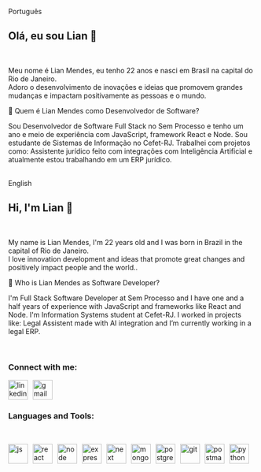 Português

<h2 align="left">Olá, eu sou Lian 👋</h2><br />

Meu nome é Lian Mendes, eu tenho 22 anos e nasci em Brasil na capital do Rio de Janeiro. <br />
Adoro o desenvolvimento de inovações e ideias que promovem grandes mudanças e impactam positivamente as pessoas e o mundo. <br />

💼 Quem é Lian Mendes como Desenvolvedor de Software?

Sou Desenvolvedor de Software Full Stack no Sem Processo e tenho um ano e meio de experiência com JavaScript, framework React e Node. Sou estudante de Sistemas de Informação no Cefet-RJ. Trabalhei com projetos como: Assistente jurídico feito com integrações com Inteligência Artificial e atualmente estou trabalhando em um ERP jurídico. <br /><br />

English

<h2 align="left">Hi, I'm Lian 👋</h2><br />

My name is Lian Mendes, I'm 22 years old and I was born in Brazil in the capital of Rio de Janeiro. <br />
I love innovation development and ideas that promote great changes and positively impact people and the world.. <br />

💼 Who is Lian Mendes as Software Developer?

I'm Full Stack Software Developer at Sem Processo and I have one and a half years of experience with JavaScript and frameworks like React and Node. I'm Information Systems student at Cefet-RJ. I worked in projects like: Legal Assistent made with AI integration and I’m currently working in a legal ERP.

<br/>

<h3 align="left">Connect with me:</h3>
<p align="left" style="display: flex; align-items: center; gap: 10px;">
  <a href="https://www.linkedin.com/in/lian-mendes-825295210/" target="_blank">
    <img src="https://www.vectorlogo.zone/logos/linkedin/linkedin-icon.svg" alt="linkedin" height="40" width="40" style="vertical-align: middle;"/>
  </a>
  <a href="mailto:nailptm@gmail.com?subject=Contato%20via%20GitHub&body=Olá, gostaria de entrar em contato!">
    <img src="https://www.vectorlogo.zone/logos/gmail/gmail-icon.svg" alt="gmail" width="40" height="40" style="vertical-align: middle;"/>
  </a>
</p>

<h3 align="left">Languages and Tools:</h3><br />
<p align="left" style="display: flex; align-items: center; gap: 10px;"> 
<a href="https://www.javascript.com" target="_blank"> 
<img src="https://www.vectorlogo.zone/logos/javascript/javascript-icon.svg" alt="js" width="40" height="40"/> 
</a> 
<a href="https://react.dev" target="_blank"> 
<img src="https://www.vectorlogo.zone/logos/reactjs/reactjs-icon.svg" alt="react" width="40" height="40"/> 
</a> 
<a href="https://nodejs.org" target="_blank"> 
<img src="https://www.vectorlogo.zone/logos/nodejs/nodejs-icon.svg" alt="node" width="40" height="40"/> 
</a> 
<a href="https://expressjs.com" target="_blank"> 
<img src="https://www.vectorlogo.zone/logos/expressjs/expressjs-icon.svg" alt="express" width="40" height="40"/> 
</a> 
<a href="https://nextjs.org" target="_blank"> 
<img src="https://www.vectorlogo.zone/logos/nextjs/nextjs-icon.svg" alt="next" width="40" height="40"/> 
</a> 
<a href="https://www.mongodb.com" target="_blank"> 
<img src="https://www.vectorlogo.zone/logos/mongodb/mongodb-icon.svg" alt="mongodb" width="40" height="40"/> 
</a> 
<a href="https://www.postgresql.org" target="_blank"> 
<img src="https://www.vectorlogo.zone/logos/postgresql/postgresql-icon.svg" alt="postgres" width="40" height="40"/> 
</a> 
</a> 
<a href="https://github.com" target="_blank"> 
<img src="https://www.vectorlogo.zone/logos/github/github-tile.svg" alt="git" width="40" height="40"/> 
</a> 
<a href="https://postman.com" target="_blank"> 
<img src="https://www.vectorlogo.zone/logos/getpostman/getpostman-icon.svg" alt="postman" width="40" height="40"/> 
</a>
<a href="https://www.python.org" target="_blank"> 
<img src="https://www.vectorlogo.zone/logos/python/python-icon.svg" alt="python" width="40" height="40"/> 
</a>
